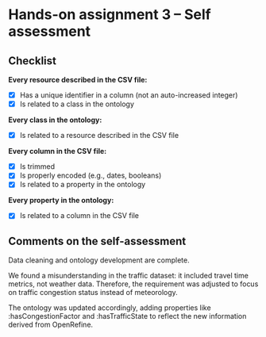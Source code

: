 # Hands-on assignment 3 – Self assessment

## Checklist

**Every resource described in the CSV file:**

- [x] Has a unique identifier in a column (not an auto-increased integer)
- [x] Is related to a class in the ontology

**Every class in the ontology:**

- [x] Is related to a resource described in the CSV file

**Every column in the CSV file:**

- [x] Is trimmed
- [x] Is properly encoded (e.g., dates, booleans)
- [x] Is related to a property in the ontology

**Every property in the ontology:**

- [x] Is related to a column in the CSV file

## Comments on the self-assessment
Data cleaning and ontology development are complete.

We found a misunderstanding in the traffic dataset: it included travel time metrics, not weather data.
Therefore, the requirement was adjusted to focus on traffic congestion status instead of meteorology.

The ontology was updated accordingly, adding properties like :hasCongestionFactor and :hasTrafficState to reflect the new information derived from OpenRefine.
